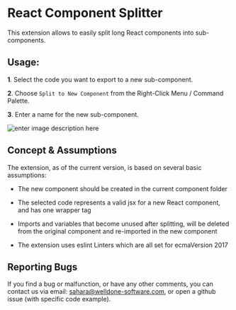 # React Component Splitter

This extension allows to easily split long React components into sub-components.

## Usage:

**1**. Select the code you want to export to a new sub-component.

**2**. Choose  `Split to New Component`  from the Right-Click Menu / Command Palette.

**3**. Enter a name for the new sub-component.

![enter image description here](https://raw.githubusercontent.com/welldone-software/react-component-splitter/master/images/example.gif)


## Concept & Assumptions

The extension, as of the current version, is based on several basic assumptions:

- The new component should be created in the current component folder

- The selected code represents a valid jsx for a new React component, and has one wrapper tag

- Imports and variables that become unused after splitting, will be deleted from the original component and re-imported in the new component

- The extension uses eslint Linters which are all set for ecmaVersion 2017

## Reporting Bugs

If you find a bug or malfunction, or have any other comments, you can contact us via email: [sahara@welldone-software.com](mailto:sahara@welldone-software.com), or open a github issue (with specific code example).
